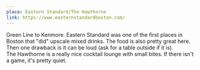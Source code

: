 ```yaml
---
place: Eastern Standard/The Hawthorne
link: https://www.easternstandardboston.com/
---
```

Green Line to Kenmore. Eastern Standard was one of the first places in Boston that "did" upscale mixed
drinks.  The food is also pretty great here.  Then one drawback is it can be loud (ask for a table outside if it is).  
The Hawthorne is a really nice cocktail lounge with small bites. If there isn't a game, it's pretty quiet.
